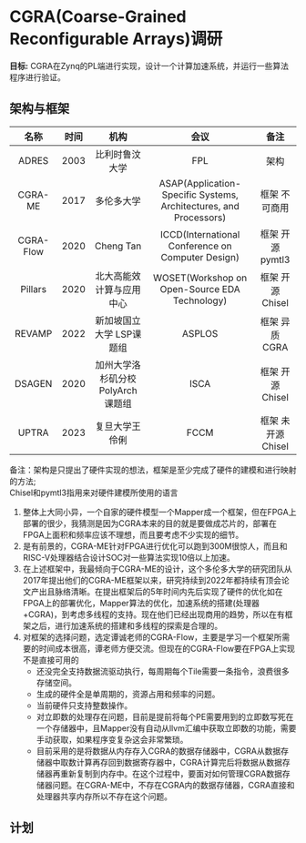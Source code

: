 # CGRA(Coarse-Grained Reconfigurable Arrays)调研

**目标:** CGRA在Zynq的PL端进行实现，设计一个计算加速系统，并运行一些算法程序进行验证。  

## 架构与框架

|名称   |时间   |机构   |会议   |备注|
|:---:  |:---:  |:---:  |:---:  |:---:  |
|ADRES  |2003   |比利时鲁汶大学 |FPL    |架构   |
|CGRA-ME  |2017   |多伦多大学|ASAP(Application-Specific Systems, Architectures, and Processors)    |框架 不可商用|
|CGRA-Flow|2020   |Cheng Tan |ICCD(International Conference on Computer Design)    |框架 开源 pymtl3|
|Pillars  |2020   |北大高能效计算与应用中心 |WOSET(Workshop on Open-Source EDA Technology)    |框架 开源 Chisel|
|REVAMP |2022   |新加坡国立大学 LSP课题组 |ASPLOS    |框架 异质CGRA|
|DSAGEN |2020   |加州大学洛杉矶分校 PolyArch课题组|ISCA    |框架 开源 Chisel|
|UPTRA  |2023   |复旦大学王伶俐 |FCCM    |框架 未开源 Chisel|

备注：架构是只提出了硬件实现的想法，框架是至少完成了硬件的建模和进行映射的方法;  
Chisel和pymtl3指用来对硬件建模所使用的语言

1. 整体上大同小异，一个自家的硬件模型一个Mapper成一个框架，但在FPGA上部署的很少，我猜测是因为CGRA本来的目的就是要做成芯片的，部署在FPGA上面积和频率应该不理想，而且要考虑不少实现的细节。
2. 是有前景的，CGRA-ME针对FPGA进行优化可以跑到300M很惊人，而且和RISC-V处理器结合设计SOC对一些算法实现10倍以上加速。
3. 在上述框架中，我最倾向于CGRA-ME的设计，这个多伦多大学的研究团队从2017年提出他们的CGRA-ME框架以来，研究持续到2022年都持续有顶会论文产出且脉络清晰。在提出框架后的5年时间内先后实现了硬件的优化如在FPGA上的部署优化，Mapper算法的优化，加速系统的搭建(处理器+CGRA)，到考虑多线程的支持。现在他们已经出现商用的趋势，所以在有框架之后，进行加速系统的搭建和多线程的探索是合理的。
4. 对框架的选择问题，选定谭诚老师的CGRA-Flow，主要是学习一个框架所需要的时间成本很高，谭老师方便交流。但现在的CGRA-Flow要在FPGA上实现不是直接可用的
    * 还没完全支持数据流驱动执行，每周期每个Tile需要一条指令，浪费很多存储空间。
    * 生成的硬件全是单周期的，资源占用和频率的问题。
    * 当前硬件只支持整数操作。
    * 对立即数的处理存在问题，目前是提前将每个PE需要用到的立即数写死在一个存储器中，且Mapper没有自动从llvm汇编中获取立即数的功能，需要手动获取，如果程序变复杂这会非常繁琐。
    * 目前采用的是将数据从内存存入CGRA的数据存储器中，CGRA从数据存储器中取数计算再存回到数据寄存器中，CGRA计算完后将数据从数据存储器再重新复制到内存中。在这个过程中，要面对如何管理CGRA数据存储器问题。在CGRA-ME中，不存在CGRA内的数据存储器，CGRA直接和处理器共享内存所以不存在这个问题。

## 计划
